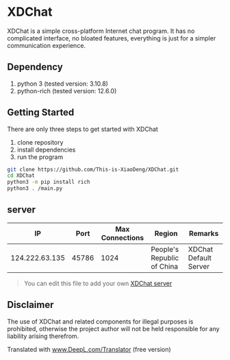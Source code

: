 # XDChat

XDChat is a simple cross-platform Internet chat program. It has no complicated interface, no bloated features, everything is just for a simpler communication experience.

## Dependency

1. python 3 (tested version: 3.10.8)
2. python-rich (tested version: 12.6.0)

## Getting Started

There are only three steps to get started with XDChat

1. clone repository
2. install dependencies
3. run the program

```bash
git clone https://github.com/This-is-XiaoDeng/XDChat.git
cd XDChat
python3 -m pip install rich
python3 . /main.py
```

## server
 
| IP | Port | Max Connections | Region | Remarks |
|----------------|-----------------|---------------------------|-------------------|---------------------|
| 124.222.63.135 | 45786 | 1024 | People's Republic of China | XDChat Default Server |

> You can edit this file to add your own [XDChat server](https://github.com/This-is-XiaoDeng/XDchat-Server)

## Disclaimer

The use of XDChat and related components for illegal purposes is prohibited, otherwise the project author will not be held responsible for any liability arising therefrom.

Translated with www.DeepL.com/Translator (free version)
